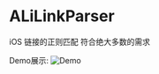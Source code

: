 # ALiLinkParser

iOS 链接的正则匹配 符合绝大多数的需求

Demo展示:
![Demo](http://i1.piimg.com/567571/13521c6e2f08d9b8.jpg)
